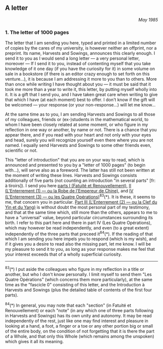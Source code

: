 ## A letter
<div style="text-align: right"><i>May 1985</i></div>

### 1. The letter of 1000 pages

The letter that I am sending you here, typed and printed in a limited number of copies by the cares of my university, is however neither an offprint, nor a preprint. Its name, Harvests and Sowings, announces this clearly enough. I send it to you as I would send a long letter &mdash; a very personal letter, moreover &mdash; If I send it to you, instead of contenting myself that you take knowledge of it one day (if you have the curiosity for it) in some volume on sale in a bookstore (if there is an editor crazy enough to set forth on this venture...), it is because I am addressing it more to you than to others. More than once while writing I have thought about you &mdash; it must be said that it took me more than a year to write it, this letter, by putting myself wholly into it. It is a gift that I send you, and I have taken great care when writing to give that which I have (at each moment) best to offer. I don't know if the gift will be welcomed &mdash; your response (or your non-response...) will let me know...

At the same time as to you, I am sending Harvests and Sowings to all those of my colleagues, friends or (ex-)students in the mathematical world, to whom I have been closely related at some moment, or who figure in my reflection in one way or another, by name or not. There is a chance that you appear there, and if you read with your heart and not only with your eyes and head, surely you will recognize yourself even there where you are not named. I equally send Harvests and Sowings to some other friends even, scientific or not.

This "letter of introduction" that you are on your way to read, which is announced and presented to you by a "letter of 1000 pages" (to begin with...), will serve also as a foreword. The latter has still not been written at the moment of writing these lines. Harvests and Sowings consists additionally of five parts (not counting an introduction "in several parts" [fr: à tiroirs]). I send you here [parts I (Fatuité et Renouvellement)](../table-of-contents.md#part-1), [II (L'Enterrement (1) &mdash; ou la Robe de l'Empereur de Chine)](../table-of-contents.md#part-2), and [IV (L'Enterrement (3) &mdash; ou les Quatre Opérations)](../table-of-contents.md#part-4)<sup>83</sup>(&ast;). It is these, it seems to me, that concern you in particular. [Part III (L'Enterrement (2) &mdash; ou la Clef du Yin et du Yang)](../table-of-contents.md#part-3) is without doubt the most personal part of my testimony, and that at the same time which, still more than the others, appears to me to have a "universal" value, beyond particular circumstances surrounding its birth. I refer to this part here and there in part IV (Les Quatre Opérations), which may however be read independently, and even (to a great extent) independently of the three parts that preceed it<sup>84</sup>(&ast;). If the reading of that which I am sending you here impels you to respond (which is my wish), and if it gives you a desire to read also the missing part, let me know. I will be my pleasure to send it to you, as long as your response makes me feel that your interest exceeds that of a wholly superficial curiosity.

---

<sup>83</sup>(&ast;) I put aside the colleagues who figure in my reflection in a title or another, but who I don't know personally. I limit myself to send them "Les Quatre Opérations" (which concerns them more particularly), at the same time as the "fascicle 0" consisting of this letter, and the Introduction à Harvests and Sowings (plus the detailed table of contents of the first four parts).

<sup>84</sup>(&ast;) In general, you may note that each "section" (in Fatuité et Renouvellement) or each "note" (in any which one of three parts following in Harvests and Sowings) has its own unity and autonomy. It may be read independently of the rest, just like one may find interest and pleasure in looking at a hand, a foot, a finger or a toe or any other portion big or small of the entire body, on the condition of not forgetting that it is there the part of a Whole, and that only this Whole (which remains among the unspoken) which gives it all its meaning.
